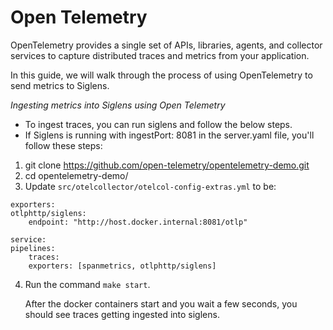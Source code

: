 # Open Telemetry

OpenTelemetry provides a single set of APIs, libraries, agents, and collector services to capture distributed traces and metrics from your application.

In this guide, we will walk through the process of using OpenTelemetry to send metrics to Siglens.

*Ingesting metrics into Siglens using Open Telemetry*

- To ingest traces, you can run siglens and follow the below steps. 
- If Siglens is running with ingestPort: 8081 in the server.yaml file, you'll follow these steps:

1. git clone https://github.com/open-telemetry/opentelemetry-demo.git
2. cd opentelemetry-demo/
3. Update `src/otelcollector/otelcol-config-extras.yml` to be:

```
exporters:
otlphttp/siglens:
    endpoint: "http://host.docker.internal:8081/otlp"

service:
pipelines:
    traces:
    exporters: [spanmetrics, otlphttp/siglens]
```
4. Run the command `make start`.

    After the docker containers start and you wait a few seconds, you should see traces getting ingested into siglens.
